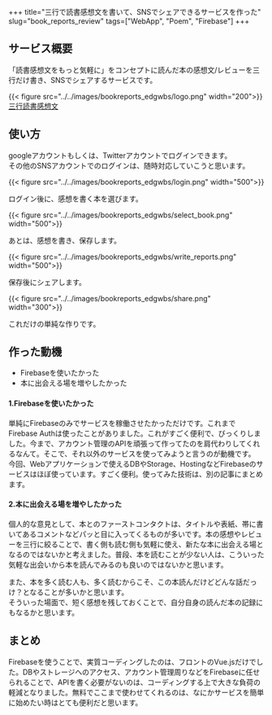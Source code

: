 +++
title="三行で読書感想文を書いて、SNSでシェアできるサービスを作った"
slug="book_reports_review"
tags=["WebApp", "Poem", "Firebase"]
+++

## サービス概要
「読書感想文をもっと気軽に」をコンセプトに読んだ本の感想文/レビューを三行だけ書き、SNSでシェアするサービスです。

{{< figure src="../../images/bookreports_edgwbs/logo.png" width="200">}}
[三行読書感想文](https://bookreports.edgwbs.net)

## 使い方
googleアカウントもしくは、Twitterアカウントでログインできます。  
その他のSNSアカウントでのログインは、随時対応していこうと思います。  

{{< figure src="../../images/bookreports_edgwbs/login.png" width="500">}}

ログイン後に、感想を書く本を選びます。

{{< figure src="../../images/bookreports_edgwbs/select_book.png" width="500">}}

あとは、感想を書き、保存します。

{{< figure src="../../images/bookreports_edgwbs/write_reports.png" width="500">}}

保存後にシェアします。

{{< figure src="../../images/bookreports_edgwbs/share.png" width="300">}}

これだけの単純な作りです。

## 作った動機
- Firebaseを使いたかった
- 本に出会える場を増やしたかった

#### 1.Firebaseを使いたかった
単純にFirebaseのみでサービスを稼働させたかっただけです。これまでFirebase Authは使ったことがありました。これがすごく便利で、びっくりしました。今まで、アカウント管理のAPIを頑張って作ってたのを肩代わりしてくれるなんて。そこで、それ以外のサービスを使ってみようと言うのが動機です。  
今回、Webアプリケーションで使えるDBやStorage、HostingなどFirebaseのサービスはほぼ使っています。すごく便利。使ってみた技術は、別の記事にまとめます。  

#### 2.本に出会える場を増やしたかった
個人的な意見として、本とのファーストコンタクトは、タイトルや表紙、帯に書いてあるコメントなどパッと目に入ってくるものが多いです。本の感想やレビューを三行に絞ることで、書く側も読む側も気軽に使え、新たな本に出会える場となるのではないかと考えました。普段、本を読むことが少ない人は、こういった気軽な出会いから本を読んでみるのも良いのではないかと思います。  

また、本を多く読む人も、多く読むからこそ、この本読んだけどどんな話だっけ？となることが多いかと思います。  
そういった場面で、短く感想を残しておくことで、自分自身の読んだ本の記録にもなるかと思います。  

## まとめ
Firebaseを使うことで、実質コーディングしたのは、フロントのVue.jsだけでした。DBやストレージへのアクセス、アカウント管理周りなどをFirebaseに任せられることで、APIを書く必要がないのは、コーディングする上で大きな負荷の軽減となりました。無料でここまで使わせてくれるのは、なにかサービスを簡単に始めたい時はとても便利だと思います。


